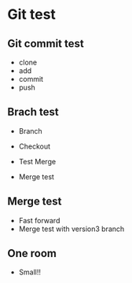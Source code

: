 # Git test

## Git commit test

- clone
- add
- commit
- push

## Brach test

- Branch
- Checkout

- Test Merge
- Merge test

## Merge test
- Fast forward
- Merge test with version3 branch

## One room
- Small!!